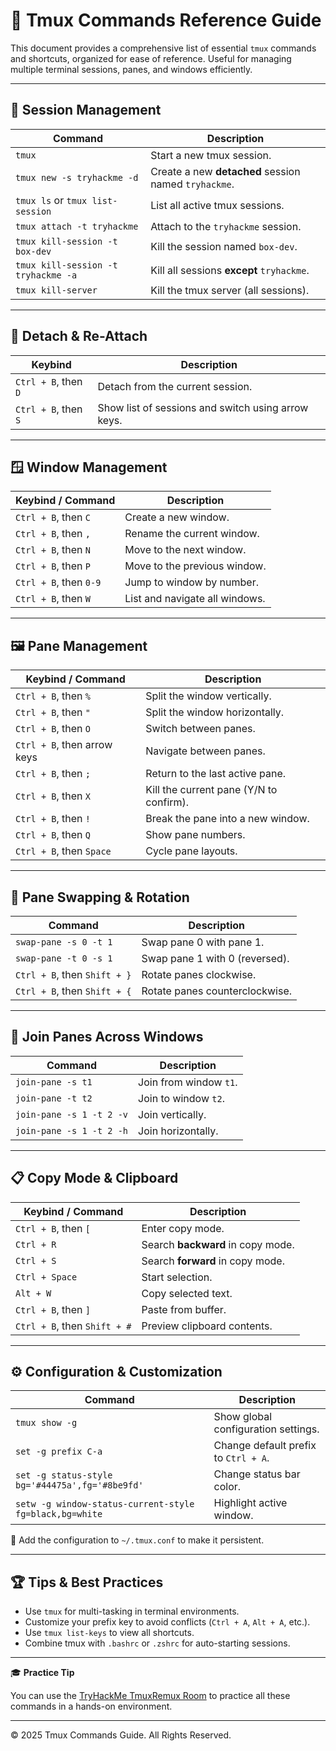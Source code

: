 # 🔧 Tmux Commands Reference Guide

This document provides a comprehensive list of essential `tmux` commands and shortcuts, organized for ease of reference. Useful for managing multiple terminal sessions, panes, and windows efficiently.

---

## 📁 **Session Management**

| Command | Description |
|--------|-------------|
| `tmux` | Start a new tmux session. |
| `tmux new -s tryhackme -d` | Create a new **detached** session named `tryhackme`. |
| `tmux ls` or `tmux list-session` | List all active tmux sessions. |
| `tmux attach -t tryhackme` | Attach to the `tryhackme` session. |
| `tmux kill-session -t box-dev` | Kill the session named `box-dev`. |
| `tmux kill-session -t tryhackme -a` | Kill all sessions **except** `tryhackme`. |
| `tmux kill-server` | Kill the tmux server (all sessions). |

---

## 🚪 **Detach & Re-Attach**

| Keybind | Description |
|---------|-------------|
| `Ctrl + B`, then `D` | Detach from the current session. |
| `Ctrl + B`, then `S` | Show list of sessions and switch using arrow keys. |

---

## 🪟 **Window Management**

| Keybind / Command | Description |
|-------------------|-------------|
| `Ctrl + B`, then `C` | Create a new window. |
| `Ctrl + B`, then `,` | Rename the current window. |
| `Ctrl + B`, then `N` | Move to the next window. |
| `Ctrl + B`, then `P` | Move to the previous window. |
| `Ctrl + B`, then `0-9` | Jump to window by number. |
| `Ctrl + B`, then `W` | List and navigate all windows. |

---

## 🖼️ **Pane Management**

| Keybind / Command | Description |
|-------------------|-------------|
| `Ctrl + B`, then `%` | Split the window vertically. |
| `Ctrl + B`, then `"` | Split the window horizontally. |
| `Ctrl + B`, then `O` | Switch between panes. |
| `Ctrl + B`, then arrow keys | Navigate between panes. |
| `Ctrl + B`, then `;` | Return to the last active pane. |
| `Ctrl + B`, then `X` | Kill the current pane (Y/N to confirm). |
| `Ctrl + B`, then `!` | Break the pane into a new window. |
| `Ctrl + B`, then `Q` | Show pane numbers. |
| `Ctrl + B`, then `Space` | Cycle pane layouts. |

---

## 🔁 **Pane Swapping & Rotation**

| Command | Description |
|---------|-------------|
| `swap-pane -s 0 -t 1` | Swap pane 0 with pane 1. |
| `swap-pane -t 0 -s 1` | Swap pane 1 with 0 (reversed). |
| `Ctrl + B`, then `Shift + }` | Rotate panes clockwise. |
| `Ctrl + B`, then `Shift + {` | Rotate panes counterclockwise. |

---

## 🔗 **Join Panes Across Windows**

| Command | Description |
|---------|-------------|
| `join-pane -s t1` | Join from window `t1`. |
| `join-pane -t t2` | Join to window `t2`. |
| `join-pane -s 1 -t 2 -v` | Join vertically. |
| `join-pane -s 1 -t 2 -h` | Join horizontally. |

---

## 📋 **Copy Mode & Clipboard**

| Keybind / Command | Description |
|-------------------|-------------|
| `Ctrl + B`, then `[` | Enter copy mode. |
| `Ctrl + R` | Search **backward** in copy mode. |
| `Ctrl + S` | Search **forward** in copy mode. |
| `Ctrl + Space` | Start selection. |
| `Alt + W` | Copy selected text. |
| `Ctrl + B`, then `]` | Paste from buffer. |
| `Ctrl + B`, then `Shift + #` | Preview clipboard contents. |

---

## ⚙️ **Configuration & Customization**

| Command | Description |
|---------|-------------|
| `tmux show -g` | Show global configuration settings. |
| `set -g prefix C-a` | Change default prefix to `Ctrl + A`. |
| `set -g status-style bg='#44475a',fg='#8be9fd'` | Change status bar color. |
| `setw -g window-status-current-style fg=black,bg=white` | Highlight active window. |

📝 Add the configuration to `~/.tmux.conf` to make it persistent.

---

## 🏆 **Tips & Best Practices**

- Use `tmux` for multi-tasking in terminal environments.
- Customize your prefix key to avoid conflicts (`Ctrl + A`, `Alt + A`, etc.).
- Use `tmux list-keys` to view all shortcuts.
- Combine tmux with `.bashrc` or `.zshrc` for auto-starting sessions.

---

🎓 **Practice Tip**

You can use the [TryHackMe TmuxRemux Room](https://tryhackme.com/room/tmuxremux) to practice all these commands in a hands-on environment.

---

© 2025 Tmux Commands Guide. All Rights Reserved.
